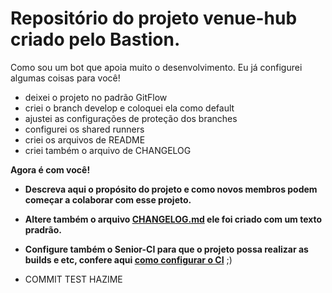 # Repositório do projeto venue-hub criado pelo Bastion.

Como sou um bot que apoia muito o desenvolvimento. Eu já configurei algumas coisas para você!

- deixei o projeto no padrão GitFlow
- criei o branch develop e coloquei ela como default
- ajustei as configurações de proteção dos branches
- configurei os shared runners
- criei os arquivos de README
- criei também o arquivo de CHANGELOG

**Agora é com você!**

- **Descreva aqui o propósito do projeto e como novos membros podem começar a colaborar com esse projeto.**
- **Altere também o arquivo [CHANGELOG.md](CHANGELOG.md) ele foi criado com um texto pradrão.**
- **Configure também o Senior-CI para que o projeto possa realizar as builds e etc, confere aqui [como configurar o CI](https://wiki.senior.com.br/pt-br/DevSecOps/Senior-CI)** ;)


- COMMIT TEST HAZIME